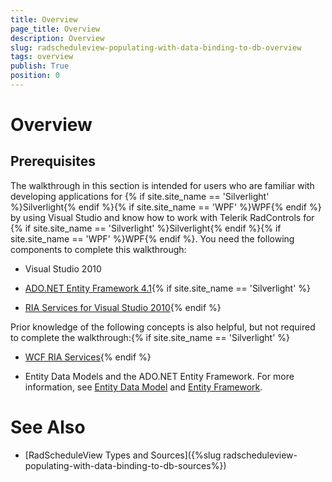 ```yaml
---
title: Overview
page_title: Overview
description: Overview
slug: radscheduleview-populating-with-data-binding-to-db-overview
tags: overview
publish: True
position: 0
---
```


# Overview



## Prerequisites

The walkthrough in this section is intended for users who are familiar with developing applications for {% if site.site_name == 'Silverlight' %}Silverlight{% endif %}{% if site.site_name == 'WPF' %}WPF{% endif %} by using Visual Studio and know how to work with Telerik RadControls for {% if site.site_name == 'Silverlight' %}Silverlight{% endif %}{% if site.site_name == 'WPF' %}WPF{% endif %}. You need the following components to complete this walkthrough:

* Visual Studio 2010

* [ADO.NET Entity Framework 4.1](http://www.microsoft.com/download/en/details.aspx?displaylang=en&id=26825){% if site.site_name == 'Silverlight' %}

* [RIA Services for Visual Studio 2010](http://www.microsoft.com/en-us/download/details.aspx?id=28357){% endif %}

Prior knowledge of the following concepts is also helpful, but not required to complete the walkthrough:{% if site.site_name == 'Silverlight' %}

* [WCF RIA Services](http://msdn.microsoft.com/en-us/library/ee707344%28v=VS.91%29.aspx){% endif %}

* Entity Data Models and the ADO.NET Entity Framework. For more information, see 
      		[Entity Data Model](http://msdn.microsoft.com/en-us/library/ee382825.aspx)
      		and [Entity Framework](http://msdn.microsoft.com/en-us/library/aa697427%28VS.80%29.aspx).
      		

# See Also

 * [RadScheduleView Types and Sources]({%slug radscheduleview-populating-with-data-binding-to-db-sources%})
